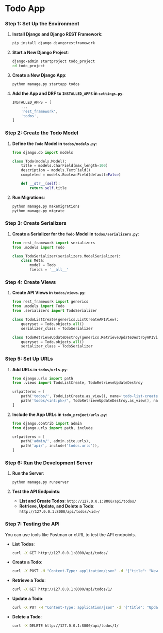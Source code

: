 # Todo App

### Step 1: Set Up the Environment

1. **Install Django and Django REST Framework**:

   ```sh
   pip install django djangorestframework
   ```

2. **Start a New Django Project**:

   ```sh
   django-admin startproject todo_project
   cd todo_project
   ```

3. **Create a New Django App**:

   ```sh
   python manage.py startapp todos
   ```

4. **Add the App and DRF to `INSTALLED_APPS` in `settings.py`**:
   ```python
   INSTALLED_APPS = [
       ...
       'rest_framework',
       'todos',
   ]
   ```

### Step 2: Create the Todo Model

1. **Define the `Todo` Model in `todos/models.py`**:

   ```python
   from django.db import models

   class Todo(models.Model):
       title = models.CharField(max_length=100)
       description = models.TextField()
       completed = models.BooleanField(default=False)

       def __str__(self):
           return self.title
   ```

2. **Run Migrations**:
   ```sh
   python manage.py makemigrations
   python manage.py migrate
   ```

### Step 3: Create Serializers

1. **Create a Serializer for the `Todo` Model in `todos/serializers.py`**:

   ```python
   from rest_framework import serializers
   from .models import Todo

   class TodoSerializer(serializers.ModelSerializer):
       class Meta:
           model = Todo
           fields = '__all__'
   ```

### Step 4: Create Views

1. **Create API Views in `todos/views.py`**:

   ```python
   from rest_framework import generics
   from .models import Todo
   from .serializers import TodoSerializer

   class TodoListCreate(generics.ListCreateAPIView):
       queryset = Todo.objects.all()
       serializer_class = TodoSerializer

   class TodoRetrieveUpdateDestroy(generics.RetrieveUpdateDestroyAPIView):
       queryset = Todo.objects.all()
       serializer_class = TodoSerializer
   ```

### Step 5: Set Up URLs

1. **Add URLs in `todos/urls.py`**:

   ```python
   from django.urls import path
   from .views import TodoListCreate, TodoRetrieveUpdateDestroy

   urlpatterns = [
       path('todos/', TodoListCreate.as_view(), name='todo-list-create'),
       path('todos/<int:pk>/', TodoRetrieveUpdateDestroy.as_view(), name='todo-retrieve-update-destroy'),
   ]
   ```

2. **Include the App URLs in `todo_project/urls.py`**:

   ```python
   from django.contrib import admin
   from django.urls import path, include

   urlpatterns = [
       path('admin/', admin.site.urls),
       path('api/', include('todos.urls')),
   ]
   ```

### Step 6: Run the Development Server

1. **Run the Server**:

   ```sh
   python manage.py runserver
   ```

2. **Test the API Endpoints**:
   - **List and Create Todos**: `http://127.0.0.1:8000/api/todos/`
   - **Retrieve, Update, and Delete a Todo**: `http://127.0.0.1:8000/api/todos/<id>/`

### Step 7: Testing the API

You can use tools like Postman or cURL to test the API endpoints.

- **List Todos**:

  ```sh
  curl -X GET http://127.0.0.1:8000/api/todos/
  ```

- **Create a Todo**:

  ```sh
  curl -X POST -H "Content-Type: application/json" -d '{"title": "New Todo", "description": "Todo description", "completed": false}' http://127.0.0.1:8000/api/todos/
  ```

- **Retrieve a Todo**:

  ```sh
  curl -X GET http://127.0.0.1:8000/api/todos/1/
  ```

- **Update a Todo**:

  ```sh
  curl -X PUT -H "Content-Type: application/json" -d '{"title": "Updated Todo", "description": "Updated description", "completed": true}' http://127.0.0.1:8000/api/todos/1/
  ```

- **Delete a Todo**:
  ```sh
  curl -X DELETE http://127.0.0.1:8000/api/todos/1/
  ```
